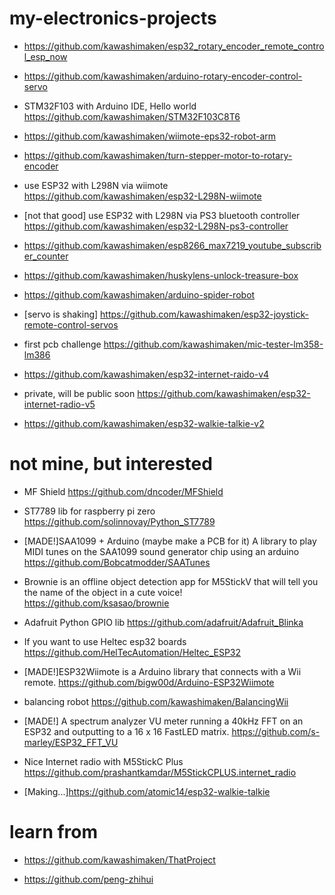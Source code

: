 # my-electronics-projects

* https://github.com/kawashimaken/esp32_rotary_encoder_remote_control_esp_now

* https://github.com/kawashimaken/arduino-rotary-encoder-control-servo

* STM32F103 with Arduino IDE, Hello world  https://github.com/kawashimaken/STM32F103C8T6

* https://github.com/kawashimaken/wiimote-eps32-robot-arm

* https://github.com/kawashimaken/turn-stepper-motor-to-rotary-encoder

* use ESP32 with L298N via wiimote https://github.com/kawashimaken/esp32-L298N-wiimote

* [not that good] use ESP32 with L298N via PS3 bluetooth controller https://github.com/kawashimaken/esp32-L298N-ps3-controller

* https://github.com/kawashimaken/esp8266_max7219_youtube_subscriber_counter

* https://github.com/kawashimaken/huskylens-unlock-treasure-box

* https://github.com/kawashimaken/arduino-spider-robot

* [servo is shaking] https://github.com/kawashimaken/esp32-joystick-remote-control-servos

* first pcb challenge https://github.com/kawashimaken/mic-tester-lm358-lm386

* https://github.com/kawashimaken/esp32-internet-raido-v4

* private, will be public soon https://github.com/kawashimaken/esp32-internet-radio-v5

* https://github.com/kawashimaken/esp32-walkie-talkie-v2

# not mine, but interested

* MF Shield
https://github.com/dncoder/MFShield

* ST7789 lib for raspberry pi zero
https://github.com/solinnovay/Python_ST7789

* [MADE!]SAA1099 + Arduino (maybe make a PCB for it) A library to play MIDI tunes on the SAA1099 sound generator chip using an arduino
https://github.com/Bobcatmodder/SAATunes

* Brownie is an offline object detection app for M5StickV that will tell you the name of the object in a cute voice! https://github.com/ksasao/brownie

* Adafruit Python GPIO lib https://github.com/adafruit/Adafruit_Blinka

* If you want to use Heltec esp32 boards https://github.com/HelTecAutomation/Heltec_ESP32

* [MADE!]ESP32Wiimote is a Arduino library that connects with a Wii remote. https://github.com/bigw00d/Arduino-ESP32Wiimote

* balancing robot https://github.com/kawashimaken/BalancingWii

* [MADE!] A spectrum analyzer VU meter running a 40kHz FFT on an ESP32 and outputting to a 16 x 16 FastLED matrix. https://github.com/s-marley/ESP32_FFT_VU

* Nice Internet radio with M5StickC Plus https://github.com/prashantkamdar/M5StickCPLUS.internet_radio

* [Making...]https://github.com/atomic14/esp32-walkie-talkie

# learn from

* https://github.com/kawashimaken/ThatProject

* https://github.com/peng-zhihui

